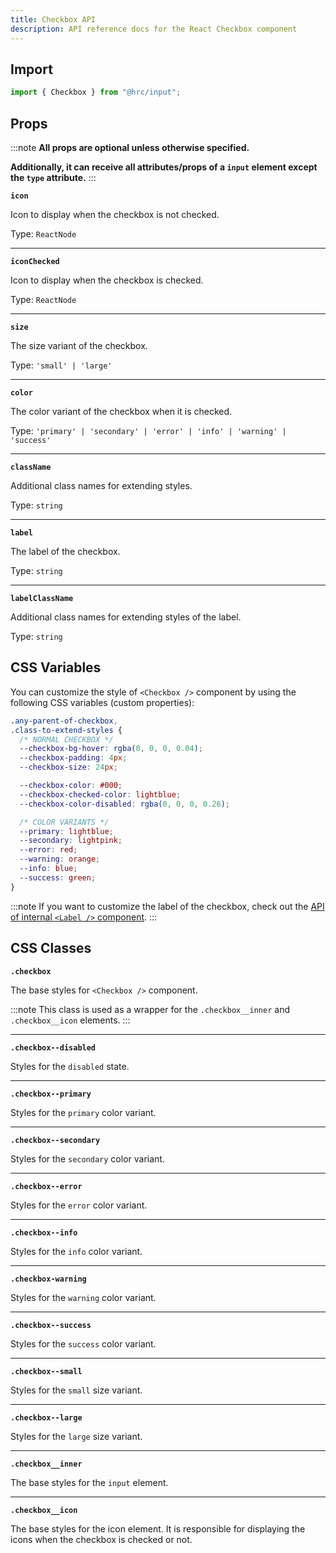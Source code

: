 ```yaml
---
title: Checkbox API
description: API reference docs for the React Checkbox component
---
```


## Import

```js
import { Checkbox } from "@hrc/input";
```

## Props

:::note
**All props are optional unless otherwise specified.**

**Additionally, it can receive all attributes/props of a `input` element except
the `type` attribute.**
:::

**`icon`**

Icon to display when the checkbox is not checked.

Type: `ReactNode`

---

**`iconChecked`**

Icon to display when the checkbox is checked.

Type: `ReactNode`

---

**`size`**

The size variant of the checkbox.

Type: `'small' | 'large'`

---

**`color`**

The color variant of the checkbox when it is checked.

Type: `'primary' | 'secondary' | 'error' | 'info' | 'warning' | 'success'`

---

**`className`**

Additional class names for extending styles.

Type: `string`

---

**`label`**

The label of the checkbox.

Type: `string`

---

**`labelClassName`**

Additional class names for extending styles of the label.

Type: `string`

## CSS Variables

You can customize the style of `<Checkbox />` component by using the following
CSS variables (custom properties):

```css
.any-parent-of-checkbox,
.class-to-extend-styles {
  /* NORMAL CHECKBOX */
  --checkbox-bg-hover: rgba(0, 0, 0, 0.04);
  --checkbox-padding: 4px;
  --checkbox-size: 24px;

  --checkbox-color: #000;
  --checkbox-checked-color: lightblue;
  --checkbox-color-disabled: rgba(0, 0, 0, 0.26);

  /* COLOR VARIANTS */
  --primary: lightblue;
  --secondary: lightpink;
  --error: red;
  --warning: orange;
  --info: blue;
  --success: green;
}
```

:::note
If you want to customize the label of the checkbox, check out the [API of
internal `<Label />` component](../label).
:::

## CSS Classes

**`.checkbox`**

The base styles for `<Checkbox />` component.

:::note
This class is used as a wrapper for the `.checkbox__inner` and `.checkbox__icon`
elements.
:::

---

**`.checkbox--disabled`**

Styles for the `disabled` state.

---

**`.checkbox--primary`**

Styles for the `primary` color variant.

---

**`.checkbox--secondary`**

Styles for the `secondary` color variant.

---

**`.checkbox--error`**

Styles for the `error` color variant.

---

**`.checkbox--info`**

Styles for the `info` color variant.

---

**`.checkbox-warning`**

Styles for the `warning` color variant.

---

**`.checkbox--success`**

Styles for the `success` color variant.

---

**`.checkbox--small`**

Styles for the `small` size variant.

---

**`.checkbox--large`**

Styles for the `large` size variant.

---

**`.checkbox__inner`**

The base styles for the `input` element.

---

**`.checkbox__icon`**

The base styles for the icon element. It is responsible for displaying the icons
when the checkbox is checked or not.
